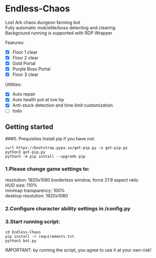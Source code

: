 # Endless-Chaos

Lost Ark chaos dungeon farming bot\
Fully automatic mob/elite/boss detecting and clearing\
Background running is supported with RDP Wrapper

Features:

- [x] Floor 1 clear
- [x] Floor 2 clear
- [x] Gold Portal
- [x] Purple Boss Portal
- [x] Floor 3 clear

Utilities:

- [x] Auto repair
- [x] Auto health pot at low hp
- [x] Anti-stuck detection and time limit customization
- [ ] todo

## Getting started

###0. Prequisites
Install pip if you have not:

```
curl https://bootstrap.pypa.io/get-pip.py -o get-pip.py
python3 get-pip.py
python3 -m pip install --upgrade pip
```

### 1.Please change game settings to:

resolution: 1920x1080 borderless window, force 21:9 aspect ratio\
HUD size: 110%\
minimap transparency: 100%\
desktop resolution: 1920x1080

### 2.Configure character ability settings in /config.py

### 3.Start running script:

```
cd Endless-Chaos
pip install -r requirements.txt
python3 bot.py
```

IMPORTANT: by running the script, you agree to use it at your own risk!
